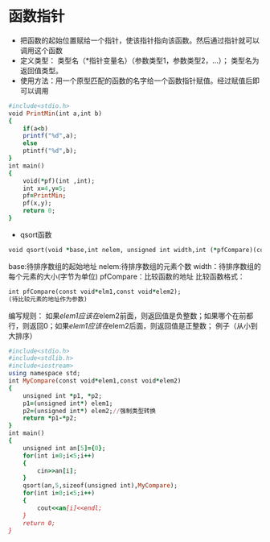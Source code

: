 # 函数指针
- 把函数的起始位置赋给一个指针，使该指针指向该函数。然后通过指针就可以调用这个函数
- 定义类型： 类型名（*指针变量名）（参数类型1，参数类型2，...）； 类型名为返回值类型。
- 使用方法：用一个原型匹配的函数的名字给一个函数指针赋值。经过赋值后即可以调用
```ruby
#include<stdio.h>
void PrintMin(int a,int b)
{
    if(a<b)
    printf("%d",a);
    else 
    ptintf("%d",b);
}
int main()
{
    void(*pf)(int ,int);
    int x=4,y=5;
    pf=PrintMin;
    pf(x,y);
    return 0;
}
```
- qsort函数
```ruby
void qsort(void *base,int nelem, unsigned int width,int (*pfCompare)(const void*,const void*) );
```
base:待排序数组的起始地址 nelem:待排序数组的元素个数 width：待排序数组的每个元素的大小(字节为单位) pfCompare：比较函数的地址
比较函数格式：
```ruby
int pfCompare(const void*elm1,const void*elem2);
(待比较元素的地址作为参数)
```
编写规则：
如果*elem1应该在*elem2前面，则返回值是负整数；如果哪个在前都行，则返回0；如果*elem1应该在*elem2后面，则返回值是正整数；
例子（从小到大排序）
```ruby
#include<stdio.h>
#include<stdlib.h>
#include<iostream>
using namespace std;
int MyCompare(const void*elem1,const void*elem2)
{
    unsigned int *p1, *p2;
    p1=(unsigned int*) elem1;
    p2=(unsigned int*) elem2;//强制类型转换
    return *p1-*p2;
}
int main()
{
    unsigned int an[5]={0};
    for(int i=0;i<5;i++)
    {
        cin>>an[i];
    }
    qsort(an,5,sizeof(unsigned int),MyCompare);
    for(int i=0;i<5;i++)
    {
        cout<<an[i]<<endl;
    }
    return 0;
}
```
